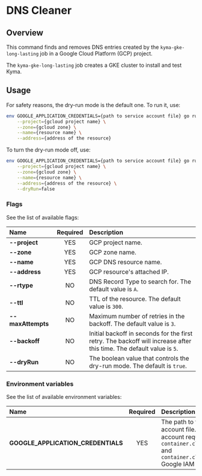 # DNS Cleaner

## Overview

This command finds and removes DNS entries created by the `kyma-gke-long-lasting` job in a Google Cloud Platform (GCP) project.

The `kyma-gke-long-lasting` job creates a GKE cluster to install and test Kyma.

## Usage

For safety reasons, the dry-run mode is the default one.
To run it, use:
```bash
env GOOGLE_APPLICATION_CREDENTIALS={path to service account file} go run main.go \
    --project={gcloud project name} \
    --zone={gcloud zone} \
    --name={resource name} \
    --address={address of the resource}
```

To turn the dry-run mode off, use:
```bash
env GOOGLE_APPLICATION_CREDENTIALS={path to service account file} go run main.go \
    --project={gcloud project name} \
    --zone={gcloud zone} \
    --name={resource name} \
    --address={address of the resource} \
    --dryRun=false
```

### Flags

See the list of available flags:

| Name                      | Required | Description                                                                                          |
| :------------------------ | :------: | :--------------------------------------------------------------------------------------------------- |
| **--project**             |   YES    | GCP project name.
| **--zone**                |   YES    | GCP zone name.
| **--name**                |   YES    | GCP DNS resource name.
| **--address**             |   YES    | GCP resource's attached IP.
| **--rtype**               |    NO    | DNS Record Type to search for. The default value is `A`.
| **--ttl**                 |    NO    | TTL of the resource. The default value is `300`.
| **--maxAttempts**         |    NO    | Maximum number of retries in the backoff. The default value is `3`.
| **--backoff**             |    NO    | Initial backoff in seconds for the first retry. The backoff will increase after this time. The default value is `5`.
| **--dryRun**              |    NO    | The boolean value that controls the dry-run mode. The default is `true`.

### Environment variables

See the list of available environment variables:

| Name                                  | Required | Description                                                                                          |
| :------------------------------------ | :------: | :--------------------------------------------------------------------------------------------------- |
| **GOOGLE_APPLICATION_CREDENTIALS**    |    YES   | The path to the service account file. The service account requires at least `container.clusters.list` and `container.clusters.delete` Google IAM permissions. |

